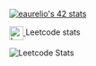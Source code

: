 [![eaurelio's 42 stats](https://badge42.vercel.app/api/v2/clijf521g013708kxpz22543g/stats?cursusId=21&coalitionId=90)](https://github.com/JaeSeoKim/badge42)

<a href="https://leetcode.com/Eaurelio"> <img alt="Leetcode" width="25px" height="25px" align="center" src="https://user-images.githubusercontent.com/94602550/189644450-3efed295-1635-49d9-bc96-5f8cc80a2d2b.png"> </a>  Leetcode stats

![Leetcode Stats](https://leetcode-stats-six.vercel.app/?username=Eaurelio&theme=dark)
